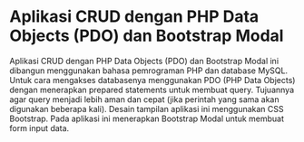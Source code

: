 # Aplikasi CRUD dengan PHP Data Objects (PDO) dan Bootstrap Modal
Aplikasi CRUD dengan PHP Data Objects (PDO) dan Bootstrap Modal ini dibangun menggunakan bahasa pemrograman PHP dan database MySQL. Untuk cara mengakses databasenya menggunakan PDO (PHP Data Objects) dengan menerapkan prepared statements untuk membuat query. Tujuannya agar query menjadi lebih aman dan cepat (jika perintah yang sama akan digunakan beberapa kali). Desain tampilan aplikasi ini menggunakan CSS Bootstrap. Pada aplikasi ini menerapkan Bootstrap Modal untuk membuat form input data.
